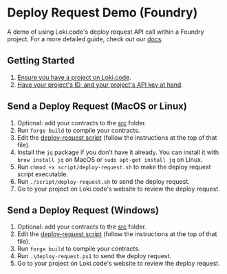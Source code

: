 # Deploy Request Demo (Foundry)

A demo of using Loki.code's deploy request API call within a Foundry project. For a more detailed guide, check out our [docs](https://docs.lokicode.app/make-a-deploy-request).

## Getting Started

1. [Ensure you have a project on Loki.code](https://docs.lokicode.app/getting-started/how-to-create-a-new-project).
2. [Have your project's ID, and your project's API key at hand](https://docs.lokicode.app/make-a-deploy-request#step-1-generate-an-api-key).

## Send a Deploy Request (MacOS or Linux)

1. Optional: add your contracts to the [src](/foundry/src/) folder.
2. Run `forge build` to compile your contracts.
3. Edit the [deploy-request script](/foundry/script/deploy-request.sh) (follow the instructions at the top of that file).
4. Install the `jq` package if you don't have it already. You can install it with `brew install jq` on MacOS or `sudo apt-get install jq` on Linux.
5. Run `chmod +x script/deploy-request.sh` to make the deploy request script executable.
6. Run `./script/deploy-request.sh` to send the deploy request.
7. Go to your project on Loki.code's website to review the deploy request.

## Send a Deploy Request (Windows)

1. Optional: add your contracts to the [src](/foundry/src/) folder.
2. Edit the [deploy-request script](/foundry/script/deploy-request.ps1) (follow the instructions at the top of that file).
3. Run `forge build` to compile your contracts.
4. Run `.\deploy-request.ps1` to send the deploy request.
5. Go to your project on Loki.code's website to review the deploy request.
